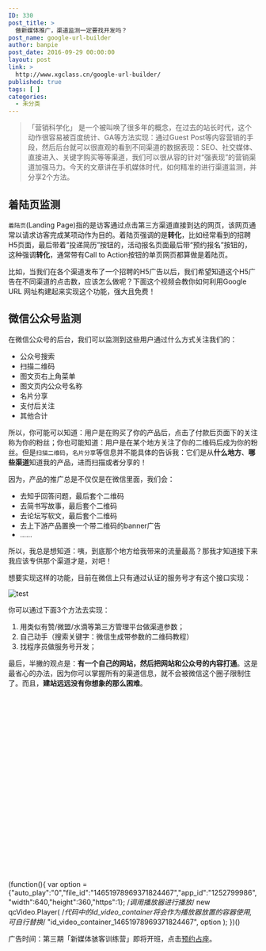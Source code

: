 ```yaml
---
ID: 330
post_title: >
  做新媒体推广，渠道监测一定要找开发吗？
post_name: google-url-builder
author: banpie
post_date: 2016-09-29 00:00:00
layout: post
link: >
  http://www.xgclass.cn/google-url-builder/
published: true
tags: [ ]
categories:
  - 未分类
---
```

> 「营销科学化」 是一个被叫唤了很多年的概念，在过去的站长时代，这个动作很容易被百度统计、GA等方法实现：通过Guest Post等内容营销的手段，然后后台就可以很直观的看到不同渠道的数据表现：SEO、社交媒体、直接进入、关键字购买等等渠道，我们可以很从容的针对“强表现”的营销渠道加强马力。今天的文章讲在手机媒体时代，如何精准的进行渠道监测，并分享2个方法。

## 着陆页监测

`着陆页`(Landing Page)指的是访客通过点击第三方渠道直接到达的网页，该网页通常以请求访客完成某项动作为目的。着陆页强调的是**转化**，比如经常看到的招聘H5页面，最后带着“投递简历”按钮的，活动报名页面最后带“预约报名”按钮的，这种强调**转化**，通常带有Call to Action按钮的单页网页都算做是着陆页。

比如，当我们在各个渠道发布了一个招聘的H5广告以后，我们希望知道这个H5广告在不同渠道的点击数，应该怎么做呢？下面这个视频会教你如何利用Google URL 网址构建起来实现这个功能，强大且免费！



## 微信公众号监测

在微信公众号的后台，我们可以监测到这些用户通过什么方式关注我们的：

*   公众号搜索
*   扫描二维码
*   图文页右上角菜单
*   图文页内公众号名称
*   名片分享
*   支付后关注
*   其他合计

所以，你可能可以知道：用户是在购买了你的产品后，点击了付款后页面下的关注称为你的粉丝；你也可能知道：用户是在某个地方关注了你的二维码后成为你的粉丝。但是`扫描二维码`，`名片分享`等信息并不能具体的告诉我：它们是从**什么地方**、**哪些渠道**知道我的产品，进而扫描或者分享的！

因为，产品的推广总是不仅仅是在微信里面，我们会：

*   去知乎回答问题，最后套个二维码
*   去简书写故事，最后套个二维码
*   去论坛写软文，最后套个二维码
*   去上下游产品置换一个带二维码的banner广告
*   ……

所以，我总是想知道：咦，到底那个地方给我带来的流量最高？那我才知道接下来我应该专供那个渠道才是，对吧！

想要实现这样的功能，目前在微信上只有通过认证的服务号才有这个接口实现：

![test][1]

你可以通过下面3个方法去实现：

1.  用类似有赞/微盟/水滴等第三方管理平台做渠道参数；
2.  自己动手（搜索关键字：微信生成带参数的二维码教程）
3.  找程序员做服务号开发；

最后，半撇的观点是：**有一个自己的网站，然后把网站和公众号的内容打通**。这是最省心的办法，因为你可以掌握所有的渠道信息，就不会被微信这个圈子限制住了。而且，**建站远远没有你想象的那么困难**。

<div id="id_video_container_14651978969371824467" style="width:100%;height:360px">
</div>

(function(){ var option ={"auto_play":"0","file_id":"14651978969371824467","app_id":"1252799986","width":640,"height":360,"https":1}; /*调用播放器进行播放*/ new qcVideo.Player( /*代码中的id_video_container将会作为播放器放置的容器使用,可自行替换*/ "id_video_container_14651978969371824467", option ); })()

广告时间：第三期「新媒体骇客训练营」即将开班，点击[预约占座][2]。

 [1]: http://www.banpie.info/wp-content/uploads/2018/11/wechat-utm-qrcode.png
 [2]: http://www.bpteach.com